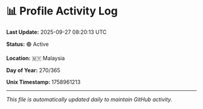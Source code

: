 # 📊 Profile Activity Log

**Last Update:** 2025-09-27 08:20:13 UTC

**Status:** 🟢 Active

**Location:** 🇲🇾 Malaysia

**Day of Year:** 270/365

**Unix Timestamp:** 1758961213

---

*This file is automatically updated daily to maintain GitHub activity.*
